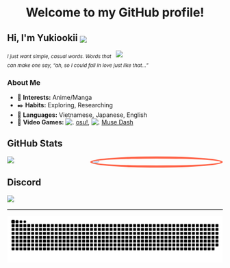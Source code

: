 <h1 align="center">Welcome to my GitHub profile!</h1>

## Hi, I'm Yukiookii <a href="#"><img src="https://i.imgur.com/LATSmAA.png" style="width: 1em; transform: translateY(25%);" /></a>

<img src="https://i.pinimg.com/736x/3a/1a/b3/3a1ab34f7c7655a02aa07762e4085236.jpg" width="250" align="right">
<!--  <h3>
  I am the leader of the <a href="https://github.com/Koteru-Haiku" style="color: blue; text-decoration: none; ">Haiku team</a>
</h3>  -->


<sub>  *I just want simple, casual words. Words that can make one say, “ah, so I could fall in love just like that…”* </sub>

### About Me
- 🌺 **Interests:** Anime/Manga
- ✒️ **Habits:** Exploring, Researching
- 💬 **Languages:** Vietnamese, Japanese, English
- 🎎 **Video Games:** <img src="https://i.ppy.sh/013ed2c11b34720790e74035d9f49078d5e9aa64/68747470733a2f2f6f73752e7070792e73682f77696b692f696d616765732f4272616e645f6964656e746974795f67756964656c696e65732f696d672f75736167652d66756c6c2d636f6c6f75722e706e67" alt="." width="16" height="16"/> [osu!](https://osu.ppy.sh/), <img src="https://i.imgur.com/E7EUUH3.png" alt="." width="16" height="16"/> [Muse Dash](https://musedash.peropero.net/#/home)


## GitHub Stats
<img src="https://i.pinimg.com/736x/41/37/ce/4137ce9b05fb9cfd8bd1cb97d3748860.jpg" width="300" align="right" style="border: 5px solid #ff6347; border-radius: 50%; object-fit: cover;" />

<!--  ![](https://github-readme-streak-stats.herokuapp.com/?user=MegumiKatou02&theme=default_repocard&hide_border=false&cache_seconds=600&v=1)<br/> -->

![](https://github-readme-stats.vercel.app/api/top-langs/?username=MegumiKatou02&theme=default_repocard&hide_border=false&include_all_commits=false&count_private=false&layout=compact&cache_seconds=6000&v=1)
## Discord

<a href="https://discord.com/users/604949724788817920" >
       <!-- <img src = "https://lanyard.cnrad.dev/api/604949724788817920?idleMessage=Kh%C3%B4ng%20c%C3%B3%20g%C3%AC%20c%E1%BA%A3%20%3A3"> -->  
       <!-- thanks k.y.r.i.e.2.5 for Discord Presence in GitHub Profile -->  
       <img src = "https://lanyard.kyrie25.dev/api/604949724788817920?useDisplayName=true&imgStyle=square&imgBorderRadius=15px&gradient=645CBB-A084DC-BFACE2-EBC7E6">
</a>
       <!-- <img src="https://spotify-recently-played-readme.vercel.app/api?user=31uoe4jzedryeongjz5ymntipfvq&count=2" alt="Spotify Recently Played" align="right" >  -->


<!-- <img src="https://spotify-recently-played-readme.vercel.app/api?user=31uoe4jzedryeongjz5ymntipfvq&count=2&unique=true" alt="Spotify Recently Played"  chuc mung nam moi 2025 5rd <(")> -->

---
![snake gif](https://github.com/MegumiKatou02/MegumiKatou02/blob/output/github-snake.svg)

<!-- [!["Buy Me A Coffee"](https://www.buymeacoffee.com/assets/img/custom_images/orange_img.png)](https://buymeacoffee.com/yukiooki_)  -->
